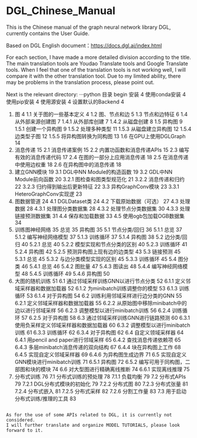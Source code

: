 # DGL_Chinese_Manual
This is the Chinese manual of the graph neural network library DGL, currently contains the User Guide.

Based on DGL English document：https://docs.dgl.ai/index.html

For each section, I have made a more detailed division according to the title. 
The main translation tools are Youdao Translate tools and Google Translate tools. 
When I feel that one of the translation tools is not working well, I will compare it with the other translation tool.
Due to my limited ability, there may be problems in the translation process, please point out.

Next is the relevant directory:
···python
目录
begin 安装	4
使用conda安装	4
使用pip安装	4
使用源安装	4
设置默认的Backend	4
1.	图	4
1.1	关于图的一些基本定义	4
1.2	图、节点和边	5
1.3	节点和边特征	6
1.4	从外部来源创建图	7
1.4.1 从外部库创建	7
1.4.2 从磁盘创建	8
1.5	异构图	9
1.5.1	创建一个异构图	9
1.5.2	处理多种类型	11
1.5.3	从磁盘建立异构图	12
1.5.4	边类型子图	12
1.5.5	将异构图转换为同构图	13
1.6 在GPU上使用DGLGraph	14
2.	消息传递	15
2.1	消息传递案例	15
2.2	内置功函数和消息传递APIs	15
2.3	编写有效的消息传递代码	17
2.4	在图的一部分上应用消息传递	18
2.5	在消息传递中使用边权重	18
2.6	在异构图中的消息传递	18
3.	建立GNN模块	19
3.1	DGL中NN Module的构造函数	19
3.2  GDL中NN Module前向函数	20
3.2.1 图检查和图类型规范化	21
3.2.2 消息传递和归约	22
3.2.3 归约得到输出后更新特征	22
3.3	异构GraphConv模块	23
3.3.1	HeteroGraphConv实现逻	23
4.	图数据管道	24
4.1 DGLDataset类	24
4.2 下载原始数据（可选）	27
4.3 处理数据	28
4.3.1 处理图分类数据集	28
4.3.2 处理节点分类数据集	30
4.3.3 处理链接预测数据集	31
4.4 保存和加载数据	33
4.5 使用ogb包加载OGB数据集	34
5.	训练图神经网络	35
总览	35
异构图	35
5.1	节点分类/回归	36
5.1.1 总览	37
5.1.2 编写神经网络模型	37
5.1.3 训练循环	37
5.1.4 异构图	38
5.2	边分类/回归	40
5.2.1	总览	40
5.2.2	模型实现和节点分类的区别	40
5.2.3	训练循环	41
5.2.4	异构图	42
5.2.5	预测异构图上现有边的边类型	43
5.3 链接预测	45
5.3.1 总览	45
5.3.2 与边分类模型实现的区别	45
5.3.3 训练循环	45
5.4	图分类	46
5.4.1	总览	46
5.4.2	图批量	47
5.4.3	图读出	48
5.4.4	编写神经网络模型	48
5.4.5	训练循环	49
5.4.6	异构图	50
6.	大图的随机训练	51
6.1	通过邻域采样训练GNN以进行节点分类	52
6.1.1	定义邻域采样器和数据加载器	52
6.1.2	为minibatch训练调整你的模型	53
6.1.3	训练循环	53
6.1.4	对于异构图	54
6.2	训练利用邻域采样进行边分类的GNN	55
6.2.1	定义邻域采样器和数据加载器	55
6.2.2	从原始图中移除minibatch中的边以进行邻域采样	56
6.2.3	调整模型以进行minibatch训练	56
6.2.4	训练循环	57
6.2.5	对于异构图	58
6.3	通过邻域采样训练GNN进行链路预测	60
6.3.1	使用负采样定义邻域采样器和数据加载器	60
6.3.2	调整模型以进行minibatch训练	61
6.3.3	训练循环	62
6.3.4	对于异构图	62
6.4	自定义领域采样器	64
6.4.1	用pencil and paper进行邻域采样	65
6.4.2	查找消息传递依赖项	65
6.4.3	多层minibatch消息传递的双向结构	67
6.4.4	块在异构图上工作	68
6.4.5	实现自定义邻域采样器	69
6.4.6	为异构图生成边界	71
6.5	实现自定义GNN模块进行minibatch训练	71
6.5.1 异构图	72
6.5.2 编写可用于同构图，二部图和块的模块	74
6.6 对大型图进行精确离线推断	74
6.6.1 实现离线推理	75
7. 分布式训练	76
7.1	分布式训练的预处理	78
7.1.1	负载均衡	79
7.2	分布式APIs	79
7.2.1	DGL分布式模块的初始化	79
7.2.2	分布式图	80
7.2.3	分布式张量	81
7.2.4	分布式嵌入	81
7.2.5 分布式采样	82
7.2.6 分割工作量	83
7.3	用于启动分布式训练/推理的工具	83
```

As for the use of some APIs related to DGL, it is currently not considered.
I will further translate and organize MODEL TUTORIALS, please look forward to it.

